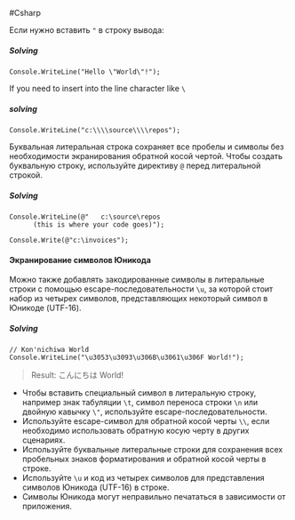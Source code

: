 #Csharp 

Если нужно вставить `"` в строку вывода:


##### Solving
```dotnet
Console.WriteLine("Hello \"World\"!");
```


If you need to insert into the line character like `\`


##### solving
```dotnet
Console.WriteLine("c:\\\\source\\\\repos");
```

Буквальная литеральная строка сохраняет все пробелы и символы без необходимости экранирования обратной косой чертой. Чтобы создать буквальную строку, используйте директиву `@` перед литеральной строкой.


##### Solving
```dotnet
Console.WriteLine(@"   c:\source\repos   
      (this is where your code goes)");
	  
Console.Write(@"c:\invoices");
```

#### Экранирование символов Юникода
Можно также добавлять закодированные символы в литеральные строки с помощью escape-последовательности `\u`, за которой стоит набор из четырех символов, представляющих некоторый символ в Юникоде (UTF-16).


##### Solving
```dotnet
// Kon'nichiwa World
Console.WriteLine("\u3053\u3093\u306B\u3061\u306F World!");
```

>Result:
> こんにちは World!


-   Чтобы вставить специальный символ в литеральную строку, например знак табуляции `\t`, символ переноса строки `\n` или двойную кавычку `\"`, используйте escape-последовательности.
-   Используйте escape-символ для обратной косой черты `\\`, если необходимо использовать обратную косую черту в других сценариях.
-   Используйте буквальные литеральные строки для сохранения всех пробельных знаков форматирования и обратной косой черты в строке.
-   Используйте `\u` и код из четырех символов для представления символов Юникода (UTF-16) в строке.
-   Символы Юникода могут неправильно печататься в зависимости от приложения.